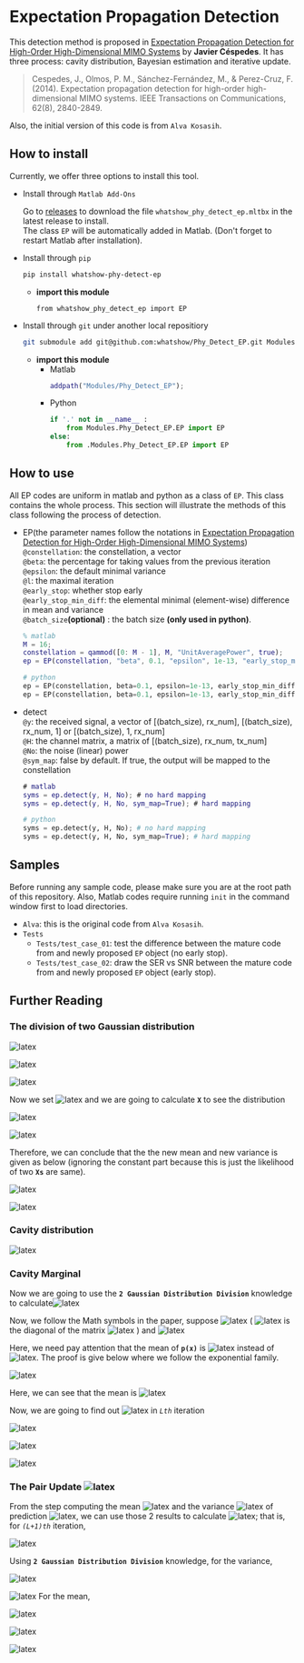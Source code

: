 # Expectation Propagation Detection
This detection method is proposed in [Expectation Propagation Detection for High-Order High-Dimensional MIMO Systems](https://ieeexplore.ieee.org/document/6841617) by **Javier Céspedes**. It has three process: cavity distribution, Bayesian estimation and iterative update.
> Cespedes, J., Olmos, P. M., Sánchez-Fernández, M., & Perez-Cruz, F. (2014). Expectation propagation detection for high-order high-dimensional MIMO systems. IEEE Transactions on Communications, 62(8), 2840-2849.

Also, the initial version of this code is from `Alva Kosasih`.

## How to install
Currently, we offer three options to install this tool.
* Install through `Matlab Add-Ons`

    Go to [releases](https://github.com/whatshow/Phy_Detect_EP/releases/) to download the file `whatshow_phy_detect_ep.mltbx` in the latest release to install.<br>
    The class `EP` will be automatically added in Matlab. (Don't forget to restart Matlab after installation).
* Install through `pip`
    ```sh
    pip install whatshow-phy-detect-ep
    ```
    * **import this module**
        ```
        from whatshow_phy_detect_ep import EP
        ```
* Install through `git` under another local repositiory
    ```sh
    git submodule add git@github.com:whatshow/Phy_Detect_EP.git Modules/Phy_Detect_EP
    ```
    * **import this module**
        * Matlab
            ```matlab
            addpath("Modules/Phy_Detect_EP");
            ```
        * Python
            ```python
            if '.' not in __name__ :
                from Modules.Phy_Detect_EP.EP import EP
            else:
                from .Modules.Phy_Detect_EP.EP import EP
            ```

## How to use
All EP codes are uniform in matlab and python as a class of `EP`. This class contains the whole process. This section will illustrate the methods of this class following the process of detection.
* EP(the parameter names follow the notations in [Expectation Propagation Detection for High-Order High-Dimensional MIMO Systems](https://ieeexplore.ieee.org/document/6841617))<br>
    `@constellation`: the constellation, a vector<br>
    `@beta`: the percentage for taking values from the previous iteration<br>
    `@epsilon`: the default minimal variance<br>
    `@l`: the maximal iteration<br>
    `@early_stop`: whether stop early<br>
    `@early_stop_min_diff`: the elemental minimal (element-wise) difference in mean and variance<br>
    `@batch_size`**(optional)** : the batch size **(only used in python)**.<br>
    ```matlab
    % matlab
    M = 16;
    constellation = qammod([0: M - 1], M, "UnitAveragePower", true);
    ep = EP(constellation, "beta", 0.1, "epsilon", 1e-13, "early_stop_min_diff", 1e-4);
    ```
    ```python
    # python
    ep = EP(constellation, beta=0.1, epsilon=1e-13, early_stop_min_diff=1e-4); # no batch
    ep = EP(constellation, beta=0.1, epsilon=1e-13, early_stop_min_diff=1e-4, batch_size=10); # using batch
    ```
* detect<br>
    `@y`: the received signal, a vector of [(batch_size), rx_num], [(batch_size), rx_num, 1] or [(batch_size), 1, rx_num] <br>
    `@H`: the channel matrix, a matrix of [(batch_size), rx_num, tx_num]<br>
    `@No`: the noise (linear) power<br>
    `@sym_map`: false by default. If true, the output will be mapped to the constellation<br>
    ```matlab
    # matlab
    syms = ep.detect(y, H, No); # no hard mapping
    syms = ep.detect(y, H, No, sym_map=True); # hard mapping
    ```
    ```python
    # python
    syms = ep.detect(y, H, No); # no hard mapping
    syms = ep.detect(y, H, No, sym_map=True); # hard mapping
    ```

## Samples
Before running any sample code, please make sure you are at the root path of this repository. Also, Matlab codes require running `init` in the command window first to load directories.
* `Alva`: this is the original code from `Alva Kosasih`.
* `Tests`
    * `Tests/test_case_01`: test the difference between the mature code from and newly proposed `EP` object (no early stop).
    * `Tests/test_case_02`: draw the SER vs SNR between the mature code from and newly proposed `EP` object (early stop).

## Further Reading
### The division of two Gaussian distribution
![latex](https://latex.codecogs.com/gif.latex?\frac{P_1(x)\sim%20N(\mu_1,{\sigma_1}^2)}{P_2(x)\sim%20N(\mu_2,{\sigma_2}^2)})

![latex](https://latex.codecogs.com/gif.latex?=\frac{\frac{1}{\sigma_1\sqrt{2\pi}}e^{-\frac{(x-\mu_1)^2}{2{\sigma_1}^2}}}{\frac{1}{\sigma_2\sqrt{2\pi}}e^{-\frac{(x-\mu_2)^2}{2{\sigma_2}^2}}})

![latex](https://latex.codecogs.com/gif.latex?=\frac{\sigma_2}{\sigma_1}e^{-\frac{1}{2}[\frac{(x-\mu_1)^2}{\sigma_1}%20-\frac{(x-\mu_2)^2}{\sigma_2}]})

Now we set ![latex](https://latex.codecogs.com/gif.latex?X=-\frac{1}{2}[\frac{(x-\mu_1)^2}{\sigma_1}%20-\frac{(x-\mu_2)^2}{\sigma_2}]) and we are going to calculate **`X`** to see the distribution

![latex](https://latex.codecogs.com/gif.latex?X=\frac{1}{\sigma_1^2\sigma_2^2}(\sigma_2^2(x-\mu_1)^2-\sigma_1^2(x-\mu_2)^2))

![latex](https://latex.codecogs.com/gif.latex?=\frac{1}{\sigma_1^2\sigma_2^2}[(\sigma_2^2-\sigma_1^2)x^2-2x(\mu_1\sigma_2^2-\mu_2\sigma_1^2)+(\mu_1^2\sigma_2^2-\mu_2^2\sigma_1^2)])

Therefore, we can conclude that the the new mean and new variance is given as below (ignoring the constant part because this is just the likelihood of two **`Xs`** are same).

![latex](https://latex.codecogs.com/gif.latex?\mu_{new}=\frac{\mu_1\sigma_2^2-\mu_2\sigma1^2}{\sigma_2^2-\sigma_1^2})

![latex](https://latex.codecogs.com/gif.latex?\sigma_{new}^2=(\frac{1}{\sigma_1^2}-\frac{1}{\sigma_2^2})^{-1}=\frac{\sigma_1^2\sigma_2^2}{\sigma_2^2-\sigma_1^2})
### Cavity distribution 
![latex](https://latex.codecogs.com/gif.latex?\hat{p}(y|x)=\frac{p(x|y)}{p(x)}=\frac{N~(x,(H^HH)^{-1}H^Hy,H^H\sigma_w^2H)}{N(x,0,Es)})
### Cavity Marginal
Now we are going to use the **`2 Gaussian Distribution Division`** knowledge to calculate![latex](https://latex.codecogs.com/gif.latex?\hat{p}(y|x)=\frac{p(x|y)}{p(x)}\sim%20N(u_i:t_i,h_i^2))

Now, we follow the Math symbols in the paper, suppose  ![latex](https://latex.codecogs.com/gif.latex?p(x|y)\sim%20N(\mu_i,\sigma_i^2)) ( ![latex](https://latex.codecogs.com/gif.latex?\sigma_i^2) is the diagonal of the matrix ![latex](https://latex.codecogs.com/gif.latex?\Sigma) ) and  ![latex](https://latex.codecogs.com/gif.latex?p(x)\sim%20N(\gamma\Lambda^{-1},\Lambda^{-1})) 

Here, we need pay attention that the mean of **`p(x)`** is ![latex](https://latex.codecogs.com/gif.latex?\gamma\Lambda^{-1}) instead of ![latex](https://latex.codecogs.com/gif.latex?\gamma). The proof is give below where we follow the exponential family.

![latex](https://latex.codecogs.com/gif.latex?e^{\gamma_i%20u_i-\frac{1}{2}\Lambda_i%20u_i^2}=e^{-\frac{u_i^2-2\gamma\Lambda^{-1}%20u_i}{2\Lambda^{-1}}})

Here, we can see that the mean is ![latex](https://latex.codecogs.com/gif.latex?\gamma\Lambda^{-1})

Now,  we are going to find out  ![latex](https://latex.codecogs.com/gif.latex?N(u_i:t_i,h_i^2)) in *`Lth`* iteration

![latex](https://latex.codecogs.com/gif.latex?h_i^2=\frac{\sigma_1^2\sigma_2^2}{\sigma_2^2-\sigma_1^2}=(\frac{1}{\sigma_i^2}-\frac{1}{\Lambda^{-1}})^{-1}=(\frac{1}{\sigma_i^2}-\Lambda)^{-1}=(\frac{1}{\sigma_i^2}-\frac{\sigma_i^2\Lambda}{\sigma_i^2})^{-1}=\frac{\sigma_i^2}{1-\sigma_i^2\Lambda})

![latex](https://latex.codecogs.com/gif.latex?t_i=\frac{\mu_1\sigma_2^2-\mu_2\sigma_1^2}{\sigma_2^2-\sigma_1^2}=\frac{\sigma_1^2\sigma_2^2}{\sigma_2^2-\sigma_1^2}\frac{\mu_1\sigma_2^2-\mu_2\sigma_1^2}{\sigma_2^2\sigma_1^2}=h_i^2\frac{\mu_1\sigma_2^2-\mu_2\sigma_1^2}{\sigma_1^2\sigma_2^2})

![latex](https://latex.codecogs.com/gif.latex?=h_i^2(\frac{\mu_1}{\sigma_1^2}-\frac{\mu_2}{\sigma_2^2})=h_i^2(\frac{\mu_i}{\sigma_i^2}-\frac{\gamma\Lambda^{-1}}{\Lambda^{-1}})=h_i^2(\frac{\mu_i}{\sigma_i^2}-\gamma))
### The Pair Update ![latex](https://latex.codecogs.com/gif.latex?(\gamma_i^{l+1},\Lambda_i^{l+1}))
From the step computing the mean ![latex](https://latex.codecogs.com/gif.latex?\hat{\mu}_i) and the variance ![latex](https://latex.codecogs.com/gif.latex?\hat{\sigma}_i^2) of prediction ![latex](https://latex.codecogs.com/gif.latex?\hat{p}(x|y)), we can use those 2 results to calculate ![latex](https://latex.codecogs.com/gif.latex?p(x)^{l+1}); that is, for *`(L+1)th`* iteration,

![latex](https://latex.codecogs.com/gif.latex?p(x)^{(l+1)}\sim%20N(\frac{\gamma_i^{(l+1)}}{\Lambda_i^{(l+1)}},\frac{1}{\Lambda_i^{(l+1)}})=\frac{\hat{p}(x|y)^{(l)}\sim%20N(\mu_{pi},\sigma_{pi}^2)^{(l)}}{p(y|x)^{(l)}\sim%20N(t_i,h_i^2)^{(l)}})

Using  **`2 Gaussian Distribution Division`** knowledge, for the variance, 

![latex](https://latex.codecogs.com/gif.latex?\frac{1}{\Lambda_i^{(l+1)}}=(\frac{1}{\sigma_1^2}-\frac{1}{\sigma_2^2})^{-1})

![latex](https://latex.codecogs.com/gif.latex?\Lambda_i^{(l+1)}=\frac{1}{\sigma_1^2}-\frac{1}{\sigma_2^2}=\frac{\sigma_2^2-\sigma_1^2}{\sigma_1^2\sigma_2^2}=\frac{1}{\sigma_{pi}^{2(l)}}-\frac{1}{h_i^{2(l)}})
For the mean,

![latex](https://latex.codecogs.com/gif.latex?\frac{\gamma_i^{(l+1)}}{\Lambda_i^{(l+1)}}=\frac{\mu_1\sigma_2^2-\mu_2\sigma1^2}{\sigma_2^2-\sigma_1^2})

![latex](https://latex.codecogs.com/gif.latex?\gamma_i^{(l+1)}=\Lambda_i^{(l+1)}\frac{\mu_1\sigma_2^2-\mu_2\sigma1^2}{\sigma_2^2-\sigma_1^2}=\frac{\sigma_2^2-\sigma_1^2}{\sigma_1^2\sigma_2^2}\frac{\mu_1\sigma_2^2-\mu_2\sigma1^2}{\sigma_2^2-\sigma_1^2}=\frac{\mu_1\sigma_2^2-\mu_2\sigma1^2}{\sigma_1^2\sigma_2^2})

![latex](https://latex.codecogs.com/gif.latex?=\frac{\mu_1}{\sigma_1^2}-\frac{\mu_2}{\sigma_2^2}=\frac{\mu_{pi}^{(l)}}{\sigma_{pi}^{2(l)}}-\frac{t_i^{(l)}}{h_i^{2(l)}})